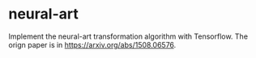 # neural-art
Implement the neural-art transformation algorithm with Tensorflow. The orign paper is  in https://arxiv.org/abs/1508.06576.
